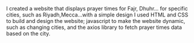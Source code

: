 I created a website that displays prayer times for Fajr, Dhuhr... for specific cities, such as Riyadh,Mecca...with a simple design
‏I used HTML and CSS to build and design the website; javascript to make the website dynamic, such as changing cities, and the axios library to fetch prayer times data based on the city.

